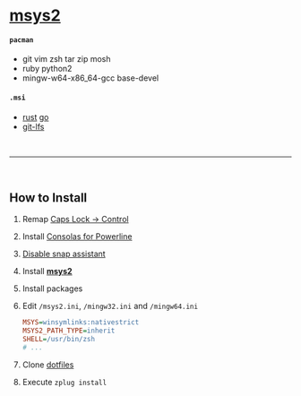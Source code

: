 [msys2]
========
#### `pacman`
- git vim zsh tar zip mosh
- ruby python2
- mingw-w64-x86_64-gcc base-devel

#### `.msi`
- [rust][] [go][]
- [git-lfs]

<br>

--------

<br>

How to Install
--------
1.  Remap [Caps Lock &rarr; Control][caps]
1.  Install [Consolas for Powerline]
1.  [Disable snap assistant](http://i.imgur.com/0O4BgFW.png)
1.  Install **[msys2]**
1.  Install packages
1.  Edit `/msys2.ini`, `/mingw32.ini` and `/mingw64.ini`

    ```ini
    MSYS=winsymlinks:nativestrict
    MSYS2_PATH_TYPE=inherit
    SHELL=/usr/bin/zsh
    # ...
    ```

1.  Clone [dotfiles](../README.md)
1.  Execute `zplug install`

[rust]: https://www.rust-lang.org/
[go]: https://golang.org/
[git-lfs]: https://git-lfs.github.com/
[ack]: https://github.com/petdance/ack2/tree/2.15_02
[file-next]: https://github.com/petdance/file-next/tree/1.12
[msys2]: https://msys2.github.io
[caps]: https://gist.github.com/simnalamburt/90965dcb09cec6b82320/raw/58a9f61143273d5226be352d2c29ecf738e5bffd/capslock-to-control.reg
[Consolas for Powerline]: https://gist.github.com/simnalamburt/90965dcb09cec6b82320/raw/58a9f61143273d5226be352d2c29ecf738e5bffd/consola.ttf
[fzf]: https://github.com/junegunn/fzf
